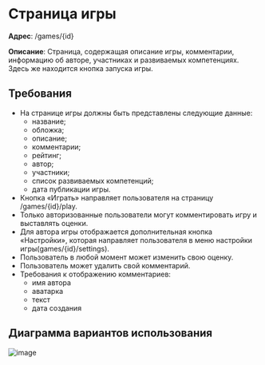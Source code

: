 # Страница игры

**Адрес**: /games/{id}

**Описание**: Страница, содержащая описание игры, комментарии, информацию об авторе, участниках и развиваемых компетенциях. Здесь же находится кнопка запуска игры. 

## Требования
* На странице игры должны быть представлены следующие данные:
  * название;
  * обложка;
  * описание;
  * комментарии;
  * рейтинг;
  * автор;
  * участники;
  * список развиваемых компетенций;
  * дата публикации игры.
* Кнопка «Играть» направляет пользователя на страницу /games/{id}/play.
* Только авторизованные пользователи могут комментировать игру и выставлять оценки.
* Для автора игры отображается дополнительная кнопка «Настройки», которая направляет пользователя в меню настройки игры(games/{id}/settings).
* Пользователь в любой момент может изменить свою оценку.
* Пользователь может удалить свой комментарий.
* Требования к отображению комментариев:
  * имя автора
  * аватарка
  * текст
  * дата создания

## Диаграмма вариантов использования
![image](https://user-images.githubusercontent.com/22858278/136565497-46158230-9130-4a18-997e-f085ad73cb78.png)
